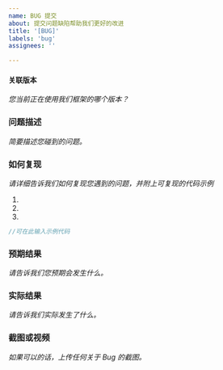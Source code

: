 ```yaml
---
name: BUG 提交
about: 提交问题缺陷帮助我们更好的改进
title: '[BUG]'
labels: 'bug'
assignees: ''

---
```


#### 关联版本
*您当前正在使用我们框架的哪个版本？*

### 问题描述
*简要描述您碰到的问题。*

### 如何复现
*请详细告诉我们如何复现您遇到的问题，并附上可复现的代码示例*

1. 
2. 
3. 
```java
//可在此输入示例代码
```

### 预期结果
*请告诉我们您预期会发生什么。*

### 实际结果
*请告诉我们实际发生了什么。*

### 截图或视频
*如果可以的话，上传任何关于 Bug 的截图。*


